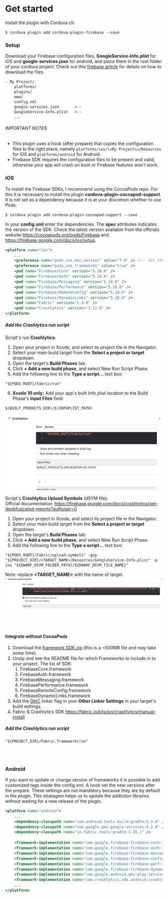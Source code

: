 # Get started

Install the plugin with Cordova cli:

```shell
$ cordova plugin add cordova-plugin-firebase --save
```

### Setup
Download your Firebase configuration files, **GoogleService-Info.plist** for iOS and **google-services.json** for android, and place them in the root folder of your cordova project.  Check out this [firebase article](https://support.google.com/firebase/answer/7016592) for details on how to download the files.

```
- My Project/
    platforms/
    plugins/
    www/
    config.xml
    google-services.json       <--
    GoogleService-Info.plist   <--
    ...
```

###### IMPORTANT NOTES
- This plugin uses a hook (after prepare) that copies the configuration files to the right place, namely `platforms/ios/\<My Project\>/Resources` for iOS and `platforms/android` for Android.
- Firebase SDK requires the configuration files to be present and valid, otherwise your app will crash on boot or Firebase features won't work.

### iOS
To install the Firebase SDKs, I recommend using the CocoaPods repo. For this it is necessary to install the plugin **cordova-plugin-cocoapod-support**. It is not set as a dependency because it is at your discretion whether to use Pods.

```shell
$ cordova plugin add cordova-plugin-cocoapod-support --save
```

In your **config.xml** enter the dependencies. The **spec** attributes indicates the version of the SDK. Check the latest version available from the officials website https://cocoapods.org/pods/Firebase and https://firebase.google.com/docs/ios/setup.

```xml
<platform name="ios">
	...
	<preference name="pods_ios_min_version" value="7.0" /> <!-- Set the min iOS version. Default is 7.0  -->
	<preference name="pods_use_frameworks" value="true" />
	<pod name="Firebase/Core" version="5.18.0" />
	<pod name="Firebase/Auth" version="5.18.0" />
	<pod name="Firebase/Messaging" version="5.18.0" />
	<pod name="Firebase/Performance" version="5.18.0" />
	<pod name="Firebase/RemoteConfig" version="5.18.0" />
	<pod name="Firebase/DynamicLinks" version="5.18.0" />
	<pod name="Fabric" version="1.9.0" />
	<pod name="Crashlytics" version="3.12.0" />
</platform>
```

##### Add the Crashlytics run script
Script's run  **Crashlytics**:
1. Open your project in Xcode, and select its project file in the Navigator.
2. Select your main build target from the **Select a project or target** dropdown.
3. Open the target's **Build Phases** tab.
4. Click **+ Add a new build phase**, and select New Run Script Phase.
5. Add the following line to the **Type a script...** text box:
```shell
"${PODS_ROOT}/Fabric/run"
```
6. **Xcode 10 only:** Add your app's built Info.plist location to the Build Phase's **Input Files** field:
```shell
$(BUILT_PRODUCTS_DIR)/$(INFOPLIST_PATH)
```
![Crashlytics script XCode](crashlytics_script_xcode_1.png)


Script's **Crashlytics Upload Symbols** (dSYM file):<br>
Official documentation: https://firebase.google.com/docs/crashlytics/get-deobfuscated-reports?authuser=0

1. Open your project in Xcode, and select its project file in the Navigator.
2. Select your main build target from the **Select a project or target** dropdown.
3. Open the target's **Build Phases** tab.
4. Click **+ Add a new build phase**, and select New Run Script Phase.
5. Add the following line to the **Type a script...** text box:

```shell
"${PODS_ROOT}/Fabric/upload-symbols" -gsp "${PROJECT_DIR}/<TARGET_NAME>/Resources/GoogleService-Info.plist" -p ios "${DWARF_DSYM_FOLDER_PATH}/${DWARF_DSYM_FILE_NAME}"
```
Note: replace **<TARGET_NAME>** with the name of target.
![Crashlytics script XCode](crashlytics_script_xcode_2.png)

<br><br>
#### Integrate without CocoaPods

1. Download the [framework SDK zip](https://firebase.google.com/download/ios) (this is a ~500MB file and may take some time).
2. Unzip and see the README file for which Frameworks to include in to your project. The list of SDK:
	1. FirebaseCore.framework
	2. FirebaseAuth.framework
	3. FirebaseMessaging.framework
	4. FirebasePerformance.framework
	5. FirebaseRemoteConfig.framework
	6. FirebaseDynamicLinks.framework
3. Add the [ObjC](https://developer.apple.com/library/content/qa/qa1490/_index.html) linker flag in your **Other Linker Settings** in your target's build settings.
4. Fabric & Crashlytics SDK https://fabric.io/kits/ios/crashlytics/manual-install

##### Add the Crashlytics run script
```shell
"${PROJECT_DIR}/Fabric.framework/run"
```
<br><br>

### Android

If you want to update or change version of frameworks it is possible to add customized tags inside the config.xml. A hook set the new versions after the prepare. These settings are not mandatory because they are by default in the plugin. This stratagem helps us to update the addiction libraries without waiting for a new release of the plugin.

```xml
<platform name="android">
	...
	<dependency-classpath name="com.android.tools.build:gradle:3.3.0" />
	<dependency-classpath name="com.google.gms:google-services:4.2.0" />
	<dependency-classpath name="io.fabric.tools:gradle:1.26.1" />

	<framework-implementation name="com.google.firebase:firebase-core:16.0.7" />
	<framework-implementation name="com.google.firebase:firebase-auth:16.1.0" />
	<framework-implementation name="com.google.firebase:firebase-messaging:17.3.4" />
	<framework-implementation name="com.google.firebase:firebase-config:16.1.3" />
	<framework-implementation name="com.google.firebase:firebase-perf:16.2.3" />
	<framework-implementation name="com.google.firebase:firebase-dynamic-links:16.1.5" />
	<framework-implementation name="com.google.android.gms:play-services-tagmanager:16.0.7" />
	<framework-implementation name="com.crashlytics.sdk.android:crashlytics:2.9.8" />
	...
</platform>
```
